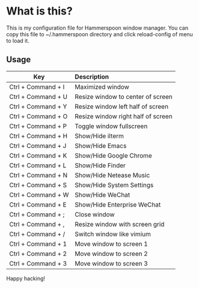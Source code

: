 # What is this?
This is my configuration file for Hammerspoon window manager.
You can copy this file to ~/.hammerspoon directory and click reload-config of menu to load it.

## Usage

| Key                | Description                        |
| --------           | :-----                             |
| Ctrl + Command + I | Maximized window                   |
| Ctrl + Command + U | Resize window to center of screen  |
| Ctrl + Command + Y | Resize window left half of screen  |
| Ctrl + Command + O | Resize window right half of screen |
| Ctrl + Command + P | Toggle window fullscreen           |
| Ctrl + Command + H | Show/Hide iIterm                   |
| Ctrl + Command + J | Show/Hide Emacs                    |
| Ctrl + Command + K | Show/Hide Google Chrome            |
| Ctrl + Command + L | Show/Hide Finder                   |
| Ctrl + Command + N | Show/Hide Netease Music            |
| Ctrl + Command + S | Show/Hide System Settings          |
| Ctrl + Command + W | Show/Hide WeChat                   |
| Ctrl + Command + E | Show/Hide Enterprise WeChat        |
| Ctrl + Command + ; | Close window                       |
| Ctrl + Command + , | Resize window with screen grid     |
| Ctrl + Command + / | Switch window like vimium          |
| Ctrl + Command + 1 | Move window to screen 1            |
| Ctrl + Command + 2 | Move window to screen 2            |
| Ctrl + Command + 3 | Move window to screen 3            |

Happy hacking!
